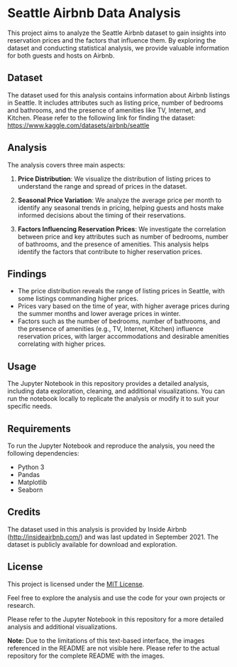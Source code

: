 # Seattle Airbnb Data Analysis

This project aims to analyze the Seattle Airbnb dataset to gain insights into reservation prices and the factors that influence them. By exploring the dataset and conducting statistical analysis, we provide valuable information for both guests and hosts on Airbnb.

## Dataset

The dataset used for this analysis contains information about Airbnb listings in Seattle. It includes attributes such as listing price, number of bedrooms and bathrooms, and the presence of amenities like TV, Internet, and Kitchen. Please refer to the following link for finding the dataset:
https://www.kaggle.com/datasets/airbnb/seattle

## Analysis

The analysis covers three main aspects:

1. **Price Distribution**: We visualize the distribution of listing prices to understand the range and spread of prices in the dataset.

2. **Seasonal Price Variation**: We analyze the average price per month to identify any seasonal trends in pricing, helping guests and hosts make informed decisions about the timing of their reservations.

3. **Factors Influencing Reservation Prices**: We investigate the correlation between price and key attributes such as number of bedrooms, number of bathrooms, and the presence of amenities. This analysis helps identify the factors that contribute to higher reservation prices.

## Findings

- The price distribution reveals the range of listing prices in Seattle, with some listings commanding higher prices.
- Prices vary based on the time of year, with higher average prices during the summer months and lower average prices in winter.
- Factors such as the number of bedrooms, number of bathrooms, and the presence of amenities (e.g., TV, Internet, Kitchen) influence reservation prices, with larger accommodations and desirable amenities correlating with higher prices.

## Usage

The Jupyter Notebook in this repository provides a detailed analysis, including data exploration, cleaning, and additional visualizations. You can run the notebook locally to replicate the analysis or modify it to suit your specific needs.

## Requirements

To run the Jupyter Notebook and reproduce the analysis, you need the following dependencies:

- Python 3
- Pandas
- Matplotlib
- Seaborn

## Credits

The dataset used in this analysis is provided by Inside Airbnb (http://insideairbnb.com/) and was last updated in September 2021. The dataset is publicly available for download and exploration.

## License

This project is licensed under the [MIT License](LICENSE.md).

Feel free to explore the analysis and use the code for your own projects or research.

Please refer to the Jupyter Notebook in this repository for a more detailed analysis and additional visualizations.

**Note:** Due to the limitations of this text-based interface, the images referenced in the README are not visible here. Please refer to the actual repository for the complete README with the images.
